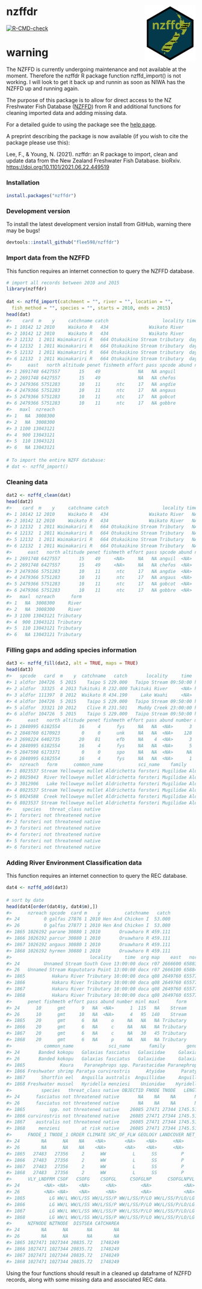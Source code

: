 
# nzffdr <img src='man/figures/nzffdr_hex.svg' align="right" height="150" /></a>

<!-- badges: start -->

[![R-CMD-check](https://github.com/flee598/nzffdr/workflows/R-CMD-check/badge.svg)](https://github.com/flee598/nzffdr/actions)
<!-- badges: end -->


# warning 
The NZFFD is currently undergoing maintenance and not available at the moment. Therefore the nzffdr R package function nzffd_import() is not working. I will look to get it back up and runnin as soon as NIWA has the NZFFD up and running again. 

The purpose of this package is to allow for direct access to the NZ
Freshwater Fish Database ([NZFFD](https://nzffdms.niwa.co.nz/search))
from R and additional functions for cleaning imported data and adding
missing data.

For a detailed guide to using the package see the [help
page](https://flee598.github.io/nzffdr/).

A preprint describing the package is now available (if you wish to cite
the package please use this):

Lee, F., & Young, N. (2021). nzffdr: an R package to import, clean and
update data from the New Zealand Freshwater Fish Database. bioRxiv.
<https://doi.org/10.1101/2021.06.22.449519>

### Installation

``` r
install.packages("nzffdr")
```

### Development version

To install the latest development version install from GitHub, warning
there may be bugs!

``` r
devtools::install_github("flee598/nzffdr")
```

### Import data from the NZFFD

This function requires an internet connection to query the NZFFD
database.

``` r
# import all records between 2010 and 2015
library(nzffdr)

dat <- nzffd_import(catchment = "", river = "", location = "", 
  fish_method = "", species = "", starts = 2010, ends = 2015)
head(dat)
#>    card  m    y     catchname catch                    locality time  org map
#> 1 10142 12 2010     Waikato R   434               Waikato River      niwa R13
#> 2 10142 12 2010     Waikato R   434               Waikato River      niwa R13
#> 3 12132  1 2011 Waimakariri R   664 Otukaikino Stream tributary  day docc M35
#> 4 12132  1 2011 Waimakariri R   664 Otukaikino Stream tributary  day docc M35
#> 5 12132  1 2011 Waimakariri R   664 Otukaikino Stream tributary  day docc M35
#> 6 12132  1 2011 Waimakariri R   664 Otukaikino Stream tributary  day docc M35
#>      east   north altitude penet fishmeth effort pass spcode abund number minl
#> 1 2691748 6427557       15    49              NA   NA anguil            3   NA
#> 2 2691748 6427557       15    49              NA   NA chefos            1   NA
#> 3 2479366 5751283       10    11      ntc     17   NA angdie           18  400
#> 4 2479366 5751283       10    11      ntc     17   NA angaus           50  250
#> 5 2479366 5751283       10    11      ntc     17   NA gobcot           20   40
#> 6 2479366 5751283       10    11      ntc     17   NA gobbre            1   56
#>   maxl  nzreach
#> 1   NA  3008300
#> 2   NA  3008300
#> 3 1100 13043121
#> 4  900 13043121
#> 5  110 13043121
#> 6   NA 13043121

# To import the entire NZFF database:
# dat <- nzffd_import()
```

### Cleaning data

``` r
dat2 <- nzffd_clean(dat)
head(dat2)
#>    card  m    y     catchname catch                    locality time  org map
#> 1 10142 12 2010     Waikato R   434               Waikato River   NA niwa r13
#> 2 10142 12 2010     Waikato R   434               Waikato River   NA niwa r13
#> 3 12132  1 2011 Waimakariri R   664 Otukaikino Stream Tributary   NA docc m35
#> 4 12132  1 2011 Waimakariri R   664 Otukaikino Stream Tributary   NA docc m35
#> 5 12132  1 2011 Waimakariri R   664 Otukaikino Stream Tributary   NA docc m35
#> 6 12132  1 2011 Waimakariri R   664 Otukaikino Stream Tributary   NA docc m35
#>      east   north altitude penet fishmeth effort pass spcode abund number minl
#> 1 2691748 6427557       15    49     <NA>     NA   NA anguil  <NA>      3   NA
#> 2 2691748 6427557       15    49     <NA>     NA   NA chefos  <NA>      1   NA
#> 3 2479366 5751283       10    11      ntc     17   NA angdie  <NA>     18  400
#> 4 2479366 5751283       10    11      ntc     17   NA angaus  <NA>     50  250
#> 5 2479366 5751283       10    11      ntc     17   NA gobcot  <NA>     20   40
#> 6 2479366 5751283       10    11      ntc     17   NA gobbre  <NA>      1   56
#>   maxl  nzreach      form
#> 1   NA  3008300     River
#> 2   NA  3008300     River
#> 3 1100 13043121 Tributary
#> 4  900 13043121 Tributary
#> 5  110 13043121 Tributary
#> 6   NA 13043121 Tributary
```

### Filling gaps and adding species information

``` r
dat3 <- nzffd_fill(dat2, alt = TRUE, maps = TRUE)
head(dat3)
#>   spcode   card  m    y  catchname   catch       locality     time  org map
#> 1 aldfor 104726  5 2015    Taipo S 229.000   Taipo Stream 09:50:00 hbrc v21
#> 2 aldfor  33325  4 2013 Tukituki R 232.000 Tukituki River     <NA> hbrc v21
#> 3 aldfor 111397  8 2012  Waikato R 434.190     Lake Waahi     <NA>  uow S18
#> 4 aldfor 104726  5 2015    Taipo S 229.000   Taipo Stream 09:50:00 hbrc v21
#> 5 aldfor  33321 10 2012    Clive R 231.501    Muddy Creek 23:00:00 hbrc v21
#> 6 aldfor 104726  5 2015    Taipo S 229.000   Taipo Stream 09:50:00 hbrc v21
#>      east   north altitude penet fishmeth effort pass abund number minl maxl
#> 1 2840995 6182554       16     4      fys     NA   NA  <NA>      3   NA   NA
#> 2 2848760 6170923        0     0      unk     NA   NA  <NA>    128   40  100
#> 3 2698224 6402735       20    81      efb     NA    4  <NA>      3   NA   NA
#> 4 2840995 6182554       16     4      fys     NA   NA  <NA>      5   NA   NA
#> 5 2847598 6173371        0     0      spo     NA   NA  <NA>     NA   NA   NA
#> 6 2840995 6182554       16     4      fys     NA   NA  <NA>      1   NA   NA
#>   nzreach   form      common_name             sci_name    family       genus
#> 1 8023537 Stream Yelloweye mullet Aldrichetta forsteri Mugilidae Aldrichetta
#> 2 8025043  River Yelloweye mullet Aldrichetta forsteri Mugilidae Aldrichetta
#> 3 3012906   Lake Yelloweye mullet Aldrichetta forsteri Mugilidae Aldrichetta
#> 4 8023537 Stream Yelloweye mullet Aldrichetta forsteri Mugilidae Aldrichetta
#> 5 8024588  Creek Yelloweye mullet Aldrichetta forsteri Mugilidae Aldrichetta
#> 6 8023537 Stream Yelloweye mullet Aldrichetta forsteri Mugilidae Aldrichetta
#>    species   threat_class native
#> 1 forsteri not threatened native
#> 2 forsteri not threatened native
#> 3 forsteri not threatened native
#> 4 forsteri not threatened native
#> 5 forsteri not threatened native
#> 6 forsteri not threatened native
```

### Adding River Environment Classification data

This function requires an internet connection to query the REC database.

``` r
dat4 <- nzffd_add(dat3)

# sort by date
head(dat4[order(dat4$y, dat4$m),])
#>      nzreach spcode  card m    y         catchname   catch
#> 24         0 galfas 27876 1 2010 Hen And Chicken I  53.000
#> 26         0 galfas 27877 1 2010 Hen And Chicken I  53.000
#> 1865 1026192 parane 30880 1 2010       Oruawharo R 459.111
#> 1866 1026192 parcur 30880 1 2010       Oruawharo R 459.111
#> 1867 1026192 angaus 30880 1 2010       Oruawharo R 459.111
#> 1868 1026192 hyrmen 30880 1 2010       Oruawharo R 459.111
#>                             locality     time  org map    east   north altitude
#> 24         Unnamed Stream South Cove 13:00:00 docx r07 2666600 6588300       20
#> 26   Unnamed Stream Koputotara Point 13:00:00 docx r07 2666100 6588400       28
#> 1865          Hakaru River Tributary 10:00:00 doca q08 2649760 6557736       75
#> 1866          Hakaru River Tributary 10:00:00 doca q08 2649760 6557736       75
#> 1867          Hakaru River Tributary 10:00:00 doca q08 2649760 6557736       75
#> 1868          Hakaru River Tributary 10:00:00 doca q08 2649760 6557736       75
#>      penet fishmeth effort pass abund number minl maxl      form
#> 24      10      gmt      9   NA  <NA>      1  115   NA    Stream
#> 26      10      gmt     10   NA  <NA>      4   95  140    Stream
#> 1865    20      gmt      6   NA     o     NA   NA   NA Tributary
#> 1866    20      gmt      6   NA     c     NA   NA   NA Tributary
#> 1867    20      gmt      6   NA     c     NA   30   45 Tributary
#> 1868    20      gmt      6   NA     p     NA   NA   NA Tributary
#>            common_name             sci_name       family        genus
#> 24       Banded kokopu   Galaxias fasciatus   Galaxiidae     Galaxias
#> 26       Banded kokopu   Galaxias fasciatus   Galaxiidae     Galaxias
#> 1865             Koura    Paranephrops spp. Parastacidae Paranephrops
#> 1866 Freshwater shrimp Paratya curvirostris      Atyidae      Paratya
#> 1867      Shortfin eel   Anguilla australis  Anguillidae     Anguilla
#> 1868 Freshwater mussel   Hyridella menziesi    Unionidae    Hyridella
#>           species   threat_class native OBJECTID FNODE TNODE   LENGTH REACH_ID
#> 24      fasciatus not threatened native       NA    NA    NA       NA       NA
#> 26      fasciatus not threatened native       NA    NA    NA       NA       NA
#> 1865         spp. not threatened native    26085 27471 27344 1745.513    26192
#> 1866 curvirostris not threatened native    26085 27471 27344 1745.513    26192
#> 1867    australis not threatened native    26085 27471 27344 1745.513    26192
#> 1868     menziesi        at risk native    26085 27471 27344 1745.513    26192
#>      FNODE_1 TNODE_1 ORDER CLIMATE SRC_OF_FLW GEOLOGY LANDCOVER NET_POSN
#> 24        NA      NA    NA    <NA>       <NA>    <NA>      <NA>     <NA>
#> 26        NA      NA    NA    <NA>       <NA>    <NA>      <NA>     <NA>
#> 1865   27483   27356     2      WW          L      SS         P       LO
#> 1866   27483   27356     2      WW          L      SS         P       LO
#> 1867   27483   27356     2      WW          L      SS         P       LO
#> 1868   27483   27356     2      WW          L      SS         P       LO
#>      VLY_LNDFRM CSOF   CSOFG    CSOFGL     CSOFGLNP      CSOFGLNPVL SPRING
#> 24         <NA> <NA>    <NA>      <NA>         <NA>            <NA>   <NA>
#> 26         <NA> <NA>    <NA>      <NA>         <NA>            <NA>   <NA>
#> 1865         LG WW/L WW/L/SS WW/L/SS/P WW/L/SS/P/LO WW/L/SS/P/LO/LG      -
#> 1866         LG WW/L WW/L/SS WW/L/SS/P WW/L/SS/P/LO WW/L/SS/P/LO/LG      -
#> 1867         LG WW/L WW/L/SS WW/L/SS/P WW/L/SS/P/LO WW/L/SS/P/LO/LG      -
#> 1868         LG WW/L WW/L/SS WW/L/SS/P WW/L/SS/P/LO WW/L/SS/P/LO/LG      -
#>      NZFNODE NZTNODE  DISTSEA CATCHAREA
#> 24        NA      NA       NA        NA
#> 26        NA      NA       NA        NA
#> 1865 1027471 1027344 20835.72   1748249
#> 1866 1027471 1027344 20835.72   1748249
#> 1867 1027471 1027344 20835.72   1748249
#> 1868 1027471 1027344 20835.72   1748249
```

Using the four functions should result in a cleaned up dataframe of
NZFFD records, along with some missing data and associated REC data.
